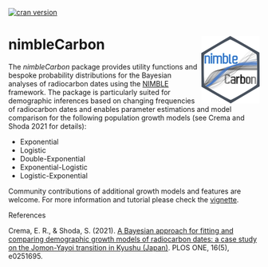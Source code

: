 [![cran version](http://www.r-pkg.org/badges/version/nimbleCarbon)](https://CRAN.R-project.org/package=nimbleCarbon) 
# nimbleCarbon <img src="/logo/logo.png" align="right" />

The _nimbleCarbon_ package provides utility functions and bespoke probability distributions for the Bayesian analyses of radiocarbon dates using the [NIMBLE](https://r-nimble.org/) framework. The package is particularly suited for demographic inferences based on changing frequencies of radiocarbon dates and enables parameter estimations and model comparison for the following population growth models (see Crema and Shoda 2021 for details):

* Exponential
* Logistic
* Double-Exponential
* Exponential-Logistic
* Logistic-Exponential

Community contributions of additional growth models and features are welcome. For more information and tutorial please check the [vignette](https://htmlpreview.github.io/?https://github.com/ercrema/nimbleCarbon/blob/main/vignettes/nimble_carbon_vignette.html).

References

Crema, E. R., & Shoda, S. (2021). [A Bayesian approach for fitting and comparing demographic growth models of radiocarbon dates: a case study on the Jomon-Yayoi transition in Kyushu (Japan)](https://doi.org/10.1371/journal.pone.0251695). PLOS ONE, 16(5), e0251695.


 
